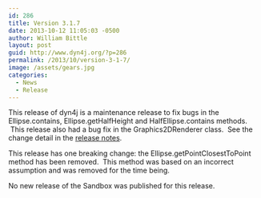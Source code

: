 ```yaml
---
id: 286
title: Version 3.1.7
date: 2013-10-12 11:05:03 -0500
author: William Bittle
layout: post
guid: http://www.dyn4j.org/?p=286
permalink: /2013/10/version-3-1-7/
image: /assets/gears.jpg
categories:
  - News
  - Release
---
```

This release of dyn4j is a maintenance release to fix bugs in the Ellipse.contains, Ellipse.getHalfHeight and HalfEllipse.contains methods.  This release also had a bug fix in the Graphics2DRenderer class.  See the change detail in the <a title="Release Notes" href="https://github.com/dyn4j/dyn4j/blob/master/RELEASE-NOTES.md">release notes</a>.

This release has one breaking change: the Ellipse.getPointClosestToPoint method has been removed.  This method was based on an incorrect assumption and was removed for the time being.

No new release of the Sandbox was published for this release.